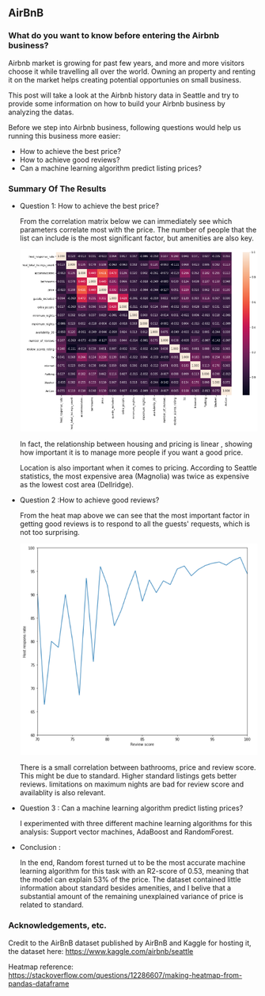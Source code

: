 ## AirBnB

### What do you want to know before entering the Airbnb business?

Airbnb market is growing for past few years, and more and more visitors choose it while travelling all over the world. Owning an property and renting it on the market helps creating potential opportunies on small business.

This post will take a look at the Airbnb history data in Seattle and try to provide some information on how to build your Airbnb business by analyzing the datas.

Before we step into Airbnb business, following questions would help us running this business more easier:

- How to achieve the best price?
- How to achieve good reviews?
- Can a machine learning algorithm predict listing prices?

### Summary Of The Results

- Question 1: How to achieve the best price?

    From the correlation matrix below we can immediately see which parameters correlate most with the price. The number of people that the list can include is the most significant factor, but amenities are also key.

    ![Correlation](./images/correlation.png)

    In fact, the relationship between housing and pricing is linear , showing how important it is to manage more people if you want a good price.

    Location is also important when it comes to pricing. According to Seattle statistics, the most expensive area (Magnolia) was twice as expensive as the lowest cost area (Dellridge).

- Question 2 :How to achieve good reviews?

    From the heat map above we can see that the most important factor in getting good reviews is to respond to all the guests' requests, which is not too surprising.

    ![Review Score](./images/review-score.PNG)

    There is a small correlation between bathrooms, price and review score. This might be due to standard. Higher standard listings gets better reviews. limitations on maximum nights are bad for review score and availablity is also relevant.

- Question 3 : Can a machine learning algorithm predict listing prices?

    I experimented with three different machine learning algorithms for this analysis: Support vector machines, AdaBoost and RandomForest.

- Conclusion :

    In the end, Random forest turned ut to be the most accurate machine learning algorithm for this task with an R2-score of 0.53, meaning that the model can explain 53% of the price. The dataset contained little information about standard besides amenities, and I belive that a substantial amount of the remaining unexplained variance of price is related to standard.

### Acknowledgements, etc.

Credit to the AirBnB dataset published by AirBnB and Kaggle for hosting it, the dataset here: https://www.kaggle.com/airbnb/seattle

Heatmap reference: https://stackoverflow.com/questions/12286607/making-heatmap-from-pandas-dataframe